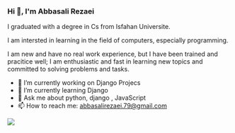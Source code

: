 ### Hi 👋, I'm Abbasali Rezaei

I graduated with a degree in Cs from Isfahan Universite.

I‌‌ am intersted in learning in the field of computers, especially programming.

I am new and have no real work experience, but I have been trained and pracitice well; I am enthusiastic and fast in learning new topics and committed to solving problems and tasks.



  
- 🔭 I’m currently working on Django Projecs
- 🌱 I’m currently learning Django
- 💬 Ask me about python, django , JavaScript
- 📫 How to reach me: abbasalirezaei.79@gmail.com



<!--
**abbasalirezaei/abbasalirezaei** is a ✨ _special_ ✨ repository because its `README.md` (this file) appears on your GitHub profile.

Here are some ideas to get you started:

- 🔭 I’m currently working on ...
- 🌱 I’m currently learning ...
- 👯 I’m looking to collaborate on ...
- 🤔 I’m looking for help with ...
- 💬 Ask me about ...
- 📫 How to reach me: ...
- 😄 Pronouns: ...
- ⚡ Fun fact: ...
-->
![](https://komarev.com/ghpvc/?username=abbasalirezaei)
